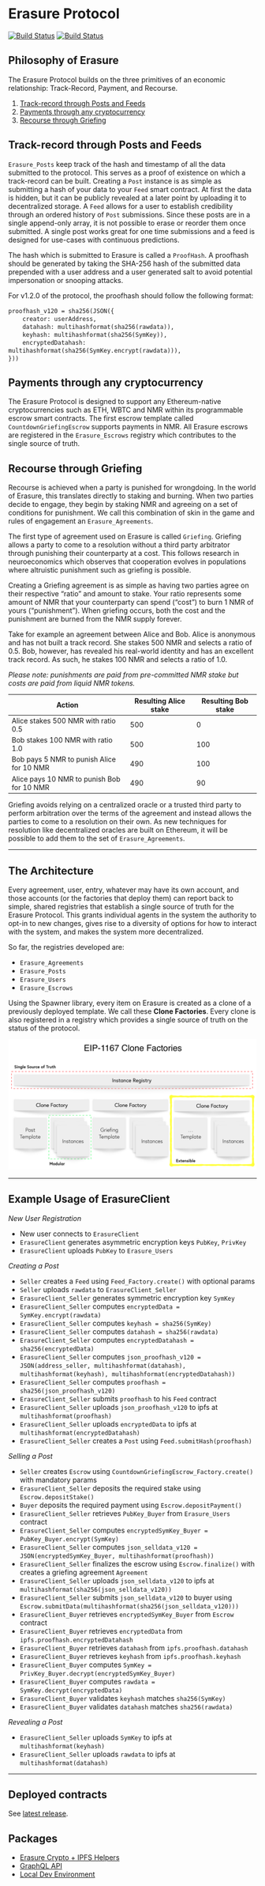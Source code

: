 # Erasure Protocol

[![Build Status](https://travis-ci.com/erasureprotocol/erasure-protocol.svg?branch=master)](https://travis-ci.com/erasureprotocol/erasure-protocol)
[![Build Status](https://github.com/erasureprotocol/erasure-protocol/workflows/CI/badge.svg)](https://github.com/erasureprotocol/erasure-protocol/actions)


## Philosophy of Erasure

The Erasure Protocol builds on the three primitives of an economic relationship: Track-Record, Payment, and Recourse.

1. [Track-record through Posts and Feeds](#track-record-through-posts-and-feeds)
2. [Payments through any cryptocurrency](#payments-through-any-cryptocurrency)
3. [Recourse through Griefing](#recourse-through-griefing)

## Track-record through Posts and Feeds

`Erasure_Posts` keep track of the hash and timestamp of all the data submitted to the protocol. This serves as a proof of existence on which a track-record can be built. Creating a `Post` instance is as simple as submitting a hash of your data to your `Feed` smart contract. At first the data is hidden, but it can be publicly revealed at a later point by uploading it to decentralized storage. A `Feed` allows for a user to establish credibility through an ordered history of `Post` submissions. Since these posts are in a single append-only array, it is not possible to erase or reorder them once submitted. A single post works great for one time submissions and a feed is designed for use-cases with continuous predictions.

The hash which is submitted to Erasure is called a `ProofHash`. A proofhash should be generated by taking the SHA-256 hash of the submitted data prepended with a user address and a user generated salt to avoid potential impersonation or snooping attacks.

For v1.2.0 of the protocol, the proofhash should follow the following format:
```
proofhash_v120 = sha256(JSON({
    creator: userAddress,
    datahash: multihashformat(sha256(rawdata)),
    keyhash: multihashformat(sha256(SymKey)),
    encryptedDatahash: multihashformat(sha256(SymKey.encrypt(rawdata))),
}))
```

## Payments through any cryptocurrency

The Erasure Protocol is designed to support any Ethereum-native cryptocurrencies such as ETH, WBTC and NMR within its programmable escrow smart contracts. The first escrow template called `CountdownGriefingEscrow` supports payments in NMR. All Erasure escrows are registered in the `Erasure_Escrows` registry which contributes to the single source of truth.

## Recourse through Griefing

Recourse is achieved when a party is punished for wrongdoing. In the world of Erasure, this translates directly to staking and burning. When two parties decide to engage, they begin by staking NMR and agreeing on a set of conditions for punishment. We call this combination of skin in the game and rules of engagement an `Erasure_Agreements`.

The first type of agreement used on Erasure is called `Griefing`. Griefing allows a party to come to a resolution without a third party arbitrator through punishing their counterparty at a cost. This follows research in neuroeconomics which observes that cooperation evolves in populations where altruistic punishment such as griefing is possible.

Creating a Griefing agreement is as simple as having two parties agree on their respective “ratio” and amount to stake. Your ratio represents some amount of NMR that your counterparty can spend (“cost”) to burn 1 NMR of yours (“punishment”). When griefing occurs, both the cost and the punishment are burned from the NMR supply forever.

Take for example an agreement between Alice and Bob. Alice is anonymous and has not built a track record. She stakes 500 NMR and selects a ratio of 0.5. Bob, however, has revealed his real-world identity and has an excellent track record. As such, he stakes 100 NMR and selects a ratio of 1.0.

*Please note: punishments are paid from pre-committed NMR stake but costs are paid from liquid NMR tokens.*

| Action                                     | Resulting Alice stake | Resulting Bob stake |
| ------------------------------------------ | --------------------- | ------------------- |
| Alice stakes 500 NMR with ratio 0.5        | 500                   | 0                   |
| Bob stakes 100 NMR with ratio 1.0          | 500                   | 100                 |
| Bob pays 5 NMR to punish Alice for 10 NMR  | 490                   | 100                 |
| Alice pays 10 NMR to punish Bob for 10 NMR | 490                   | 90                  |

Griefing avoids relying on a centralized oracle or a trusted third party to perform arbitration over the terms of the agreement and instead allows the parties to come to a resolution on their own. As new techniques for resolution like decentralized oracles are built on Ethereum, it will be possible to add them to the set of `Erasure_Agreements`.

---

## The Architecture

Every agreement, user, entry, whatever may have its own account, and those accounts (or the factories that deploy them) can report back to simple, shared registries that establish a single source of truth for the Erasure Protocol. This grants individual agents in the system the authority to opt-in to new changes, gives rise to a diversity of options for how to interact with the system, and makes the system more decentralized.

So far, the registries developed are:

- `Erasure_Agreements`
- `Erasure_Posts`
- `Erasure_Users`
- `Erasure_Escrows`

Using the Spawner library, every item on Erasure is created as a clone of a previously deployed template. We call these **Clone Factories**. Every clone is also registered in a registry which provides a single source of truth on the status of the protocol.

![Clone Factory](docs/clone-factory.png "Clone Factory")

---

## Example Usage of ErasureClient

*New User Registration*
- New user connects to `ErasureClient`
- `ErasureClient` generates asymmetric encryption keys `PubKey`, `PrivKey`
- `ErasureClient` uploads `PubKey` to `Erasure_Users`

*Creating a Post*
- `Seller` creates a `Feed` using `Feed_Factory.create()` with optional params
- `Seller` uploads `rawdata` to `ErasureClient_Seller`
- `ErasureClient_Seller` generates symmetric encryption key `SymKey`
- `ErasureClient_Seller` computes `encryptedData = SymKey.encrypt(rawdata)`
- `ErasureClient_Seller` computes `keyhash = sha256(SymKey)`
- `ErasureClient_Seller` computes `datahash = sha256(rawdata)`
- `ErasureClient_Seller` computes `encryptedDatahash = sha256(encryptedData)`
- `ErasureClient_Seller` computes `json_proofhash_v120 = JSON(address_seller, multihashformat(datahash), multihashformat(keyhash), multihashformat(encryptedDatahash))`
- `ErasureClient_Seller` computes `proofhash = sha256(json_proofhash_v120)`
- `ErasureClient_Seller` submits `proofhash` to his `Feed` contract
- `ErasureClient_Seller` uploads `json_proofhash_v120` to ipfs at `multihashformat(proofhash)`
- `ErasureClient_Seller` uploads `encryptedData` to ipfs at `multihashformat(encryptedDatahash)`
- `ErasureClient_Seller` creates a `Post` using `Feed.submitHash(proofhash)`

*Selling a Post*
- `Seller` creates `Escrow` using `CountdownGriefingEscrow_Factory.create()` with mandatory params
- `ErasureClient_Seller` deposits the required stake using `Escrow.depositStake()`
- `Buyer` deposits the required payment using `Escrow.depositPayment()`
- `ErasureClient_Seller` retrieves `PubKey_Buyer` from `Erasure_Users` contract
- `ErasureClient_Seller` computes `encryptedSymKey_Buyer = PubKey_Buyer.encrypt(SymKey)`
- `ErasureClient_Seller` computes `json_selldata_v120 = JSON(encryptedSymKey_Buyer, multihashformat(proofhash))`
- `ErasureClient_Seller` finalizes the escrow using `Escrow.finalize()` with creates a griefing agreement `Agreement`
- `ErasureClient_Seller` uploads `json_selldata_v120` to ipfs at `multihashformat(sha256(json_selldata_v120))`
- `ErasureClient_Seller` submits `json_selldata_v120` to buyer using `Escrow.submitData(multihashformat(sha256(json_selldata_v120)))`
- `ErasureClient_Buyer` retrieves `encryptedSymKey_Buyer` from  `Escrow` contract
- `ErasureClient_Buyer` retrieves `encryptedData` from  `ipfs.proofhash.encryptedDatahash`
- `ErasureClient_Buyer` retrieves `datahash` from  `ipfs.proofhash.datahash`
- `ErasureClient_Buyer` retrieves `keyhash` from  `ipfs.proofhash.keyhash`
- `ErasureClient_Buyer` computes `SymKey = PrivKey_Buyer.decrypt(encryptedSymKey_Buyer)`
- `ErasureClient_Buyer` computes `rawdata = SymKey.decrypt(encryptedData)`
- `ErasureClient_Buyer` validates `keyhash` matches  `sha256(SymKey)`
- `ErasureClient_Buyer` validates `datahash` matches  `sha256(rawdata)`

*Revealing a Post*
- `ErasureClient_Seller` uploads `SymKey` to ipfs at `multihashformat(keyhash)`
- `ErasureClient_Seller` uploads `rawdata` to ipfs at `multihashformat(datahash)`

---

## Deployed contracts

See [latest release](https://github.com/erasureprotocol/erasure-next-contracts/releases).

## Packages
- [Erasure Crypto + IPFS Helpers](packages/crypto-ipfs)
- [GraphQL API](packages/the-graph)
- [Local Dev Environment](packages/testenv)
